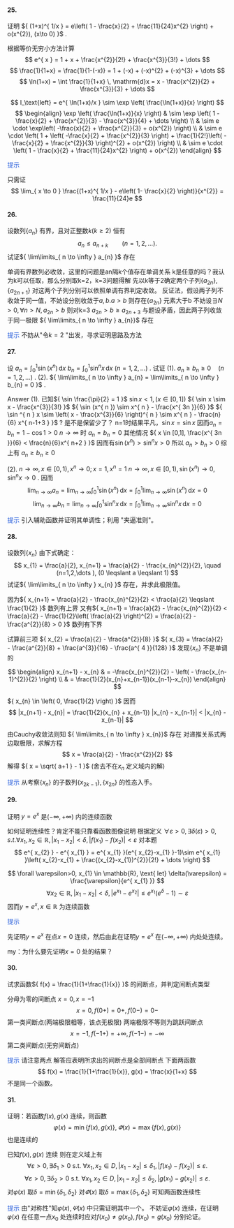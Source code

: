 
#### 25.
证明 ${ (1+x)^{ 1/x } = e\left( 1 - \frac{x}{2} + \frac{11}{24}x^{2} \right) + o(x^{2}), (x\to 0) }$ .

根据等价无穷小方法计算
$$
e^{ x } = 1 + x + \frac{x^{2}}{2!} + \frac{x^{3}}{3!} + \dots 
$$
$$
\frac{1}{1+x} = \frac{1}{1-(-x)} = 1 + (-x) + (-x)^{2} + (-x)^{3} + \dots 
$$
$$
\ln(1+x) = \int \frac{1}{1+x} \, \mathrm{d}x 
= x - \frac{x^{2}}{2} + \frac{x^{3}}{3} + \dots 
$$

$$
I_\text{left} = e^{ \ln(1+x)/x } 
\sim \exp \left( \frac{\ln(1+x)}{x} \right)
$$
$$
\begin{align}
\exp \left( \frac{\ln(1+x)}{x} \right) & \sim
\exp \left( 1 - \frac{x}{2} + \frac{x^{2}}{3} - \frac{x^{3}}{4} + \dots \right) \\
  & \sim e \cdot \exp\left( -\frac{x}{2} + \frac{x^{2}}{3} + o(x^{2}) \right) \\
  & \sim e \cdot \left( 1 + \left( -\frac{x}{2} + \frac{x^{2}}{3} \right) + \frac{1}{2!}\left( -\frac{x}{2} + \frac{x^{2}}{3} \right)^{2} + o(x^{2}) \right) \\
  & \sim e \cdot \left( 1 - \frac{x}{2} + \frac{11}{24}x^{2} \right) + o(x^{2})
\end{align}
$$

<font color="#245bdb">提示</font>

只需证 
$$
\lim_{ x \to 0 } \frac{(1+x)^{ 1/x } - e\left( 1- \frac{x}{2} \right)}{x^{2}} = \frac{11}{24}e
$$




#### 26.
设数列${ \{ a_{n} \} }$ 有界，且对正整数${ k(k \geqslant 2) }$ 恒有
$$
a_{n} \leqslant a_{n+k} \qquad (n = 1,2,\dots ).
$$
试证${ \lim\limits_{ n \to \infty } a_{n} }$ 存在


单调有界数列必收敛，这里的问题是an隔k个值存在单调关系
k是任意的吗？我认为k可以任取，那么分别取k=2，k=3问题得解
先以k等于2确定两个子列${ \{ a_{2n} \}, \{ a_{2n+1} \} }$
对这两个子列分别可以依照单调有界判定收敛。
反证法，假设两子列不收敛于同一值，不妨设分别收敛于${ a,b. a>b }$ 
则存在${ \{ a_{2n} \} }$ 元素大于b
不妨设${ \exists N>0, \forall n>N, a_{2n} > b }$ 
则对k=3 ${ a_{2n} >b \geqslant a_{2n+3} }$ 
与题设矛盾，因此两子列收敛于同一极限
${ \lim\limits_{ n \to \infty } a_{n}}$ 存在

<font color="#245bdb">提示</font>
不妨从"令${ k = 2 }$ "出发，寻求证明思路及方法

#### 27.
设
${ a_{n} = \int_{0}^{1} \sin(x^{ n }) \, \mathrm{d}x }$ 
${ b_{n} = \int_{0}^{1} \sin ^{ n }x \, \mathrm{d}x }$ 
${ (n=1,2,\dots) }$ .
试证
(1). ${ a_{n} \geqslant b_{n} \geqslant 0 \quad (n = 1,2,\dots) }$ .
(2). ${ \lim\limits_{ n \to \infty } a_{n} = \lim\limits_{ n \to \infty } b_{n} = 0 }$ .


Answer
(1). 已知${ \sin \frac{\pi}{2} = 1 }$ 
${ \sin x < 1, ( x \in [0,1]) }$ 
${ \sin x \sim x - \frac{x^{3}}{3!} }$ 
${ \sin (x^{ n }) \sim x^{ n } - \frac{x^{ 3n }}{6} }$ 
${ \sin ^{ n } x \sim \left( x - \frac{x^{3}}{6} \right)^{ n } \sim x^{ n } - \frac{n}{6} x^{ n-1+3 } }$ ? 是不是保留少了？
n=1时结果平凡，${ \sin x = \sin x }$ 因而${ a_{n} = b_{n} = 1- \cos 1 > 0}$ 
${ n\to \infty }$ 时 ${ a_{n} = b_{n} = 0 }$ 
其他情况 ${ x \in [0,1],  \frac{x^{ 3n }}{6} < \frac{n}{6}x^{ n+2 } }$ 
因而有${ \sin (x^{ n }) > \sin ^{ n }x > 0 }$ 
所以 ${ a_{n} > b_{n} > 0 }$ 
综上有 ${ a_{n} \geqslant b_{n} \geqslant 0 }$ 

(2). ${ n\to \infty, x \in [0,1), x^{ n } \to 0; x=1, x^{ n } = 1 }$ 
${ n\to \infty , x \in [0,1), \sin (x^{ n }) \to 0, \sin ^{ n }x \to 0 }$ .
因而
$$
\lim_{ n \to \infty } a_{n} = \lim_{ n \to \infty } \int_{0}^{1} \sin (x^{ n }) \, \mathrm{d}x = \int_{0}^{1} \lim_{ n \to \infty } \sin (x^{ n }) \, \mathrm{d}x = 0
$$
$$
\lim_{ n \to \infty } b_{n} = \lim_{ n \to \infty } \int_{0}^{1} \sin ^{ n } x \, \mathrm{d}x = \int_{0}^{1} \lim_{ n \to \infty } \sin ^{ n } x \, \mathrm{d}x = 0
$$

<font color="#245bdb">提示</font>
引入辅助函数并证明其单调性；利用 "夹逼准则"。




#### 28.
设数列${ \{ x_{n} \} }$ 由下式确定：
$$
x_{1} = \frac{a}{2}, x_{n+1} = \frac{a}{2} - \frac{x_{n}^{2}}{2},
\quad 
(n=1,2,\dots ), (0 \leqslant a \leqslant 1)
$$
试证${ \lim\limits_{ n \to \infty } x_{n} }$ 存在，并求此极限值。

因为${ x_{n+1} = \frac{a}{2} - \frac{x_{n}^{2}}{2} < \frac{a}{2} \leqslant \frac{1}{2} }$ 数列有上界
又有${ x_{n+1} = \frac{a}{2} - \frac{x_{n}^{2}}{2} < \frac{a}{2} - \frac{1}{2}\left( \frac{a}{2} \right)^{2} = \frac{a}{2} - \frac{a^{2}}{8} > 0 }$ 数列有下界

试算前三项
${ x_{2} = \frac{a}{2} - \frac{a^{2}}{8} }$ 
${ x_{3} = \frac{a}{2} - \frac{a^{2}}{8} + \frac{a^{3}}{16} - \frac{a^{ 4 }}{128} }$ 
发现${ \{ x_{n} \} }$ 不是单调的

$$
\begin{align}
x_{n+1} - x_{n} & = -\frac{x_{n}^{2}}{2} - \left( - \frac{x_{n-1}^{2}}{2} \right) \\
  & = \frac{1}{2}(x_{n}+x_{n-1})(x_{n-1}-x_{n})
\end{align}
$$

${ x_{n} \in \left( 0, \frac{1}{2} \right) }$ 因而 
$$
|x_{n+1} - x_{n}|
= \frac{1}{2}(x_{n} + x_{n-1}) |x_{n} - x_{n-1}|
< |x_{n} - x_{n-1}|
$$

由Cauchy收敛法则知 ${ \lim\limits_{ n \to \infty } x_{n}}$ 存在
对递推关系式两边取极限，求解方程
$$
x = \frac{a}{2} - \frac{x^{2}}{2}
$$
解得 ${ x = \sqrt{ a+1 } - 1 }$ (舍去不在${ x_{n} }$ 定义域内的解)

<font color="#245bdb">提示</font>
从考察${ \{ x_{n} \} }$ 的子数列${ \{ x_{2k-1} \}, \{ x_{2n} \} }$ 的性态入手。

#### 29.
证明 ${ y = e^{ x } }$ 是${ (-\infty, +\infty) }$ 内的连续函数

如何证明连续性？肯定不能只靠看函数图像说明
根据定义
${ \forall \varepsilon > 0, \exists \delta(\varepsilon) > 0, s.t. \forall x_{1}, x_{2} \in \mathbb{R} , |x_{1} - x_{2}| < \delta, |f(x_{1}) - f(x_{2})|<\varepsilon }$ 
对本题
$$
e^{ x_{2} } - e^{ x_{1} } = e^{ x_{1} }(e^{ x_{2}-x_{1} }-1)\sim e^{ x_{1} }\left( x_{2}-x_{1} + \frac{(x_{2}-x_{1})^{2}}{2!} + \dots  \right)
$$

$$
\forall \varepsilon>0, x_{1} \in \mathbb{R},  \text{ let} \delta(\varepsilon) = \frac{\varepsilon}{e^{ x_{1} }}
$$
$$
\forall x_{2} \in \mathbb{R}, |x_{1} - x_{2}|<\delta, |e^{ x_{1} } - e^{ x_{2} }| \leqslant   e^{ x_{1} } (e^{ \delta }-1) \sim \varepsilon
$$
因而${ y=e^{ x } , x \in \mathbb{R}}$ 为连续函数

<font color="#245bdb">提示</font>

先证明${ y = e^{ x } }$ 在点${ x=0 }$ 连续，然后由此在证明${ y = e^{ x } }$ 在${ (-\infty, +\infty) }$ 内处处连续。

my：为什么要先证明${ x=0 }$ 处的结果？

#### 30.
试求函数${ f(x) = \frac{1}{1+\frac{1}{x}} }$ 的间断点，并判定间断点类型

分母为零的间断点 ${ x=0, x=-1 }$ 
$$
x=0, f(0+) = 0+, f(0-) = 0-
$$
第一类间断点(两端极限相等，该点无极限) 两端极限不等则为跳跃间断点
$$
x=-1, f(-1+) = +\infty , f(-1-) = -\infty 
$$
第二类间断点(无穷间断点)

<font color="#245bdb">提示</font>
请注意两点
解答应表明所求出的间断点是全部间断点
下面两函数
$$
f(x) = \frac{1}{1+\frac{1}{x}}, g(x) = \frac{x}{1+x}
$$
不是同一个函数。


#### 31. 
证明：若函数${ f(x), g(x)  }$ 连续，则函数
$$
\varphi (x) = \min \{ f(x), g(x) \}, 
\varPhi (x) = \max \{ f(x), g(x) \}
$$
也是连续的

已知${ f(x),g(x) }$ 连续
则在定义域上有
$$
\forall \varepsilon>0, \exists \delta_{1} >0 \text{  s.t. } \forall x_{1} , x_{2} \in D, |x_{1}-x_{2}|\leqslant \delta_{1}, |f(x_{1}) -f(x_{2})|\leqslant \varepsilon.
$$
$$
\forall \varepsilon>0, \exists \delta_{2} >0 \text{  s.t. } \forall x_{1} , x_{2} \in D, |x_{1}-x_{2}|\leqslant \delta_{2}, |g(x_{1}) -g(x_{2})|\leqslant \varepsilon.
$$
对${ \varphi(x) }$ 取${ \delta = \min \{ \delta_{1}, \delta_{2} \} }$ 
对${ \varPhi(x) }$ 取${ \delta = \max \{ \delta_{1}, \delta_{2} \} }$ 
可知两函数连续性

<font color="#245bdb">提示</font>
由"对称性"知${ \varphi(x), \varPsi(x) }$ 中只需证明其中一个。
不妨证${ \varphi(x) }$ 连续，在证明${ \varphi(x) }$ 在任意一点${ x_{0} }$ 处连续时应对${ f(x_{0}) \neq g(x_{0}), f(x_{0}) = g(x_{0}) }$ 分别论证。
